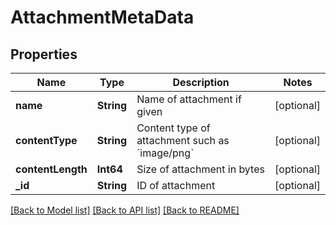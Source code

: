 # AttachmentMetaData

## Properties
Name | Type | Description | Notes
------------ | ------------- | ------------- | -------------
**name** | **String** | Name of attachment if given | [optional] 
**contentType** | **String** | Content type of attachment such as &#x60;image/png&#x60; | [optional] 
**contentLength** | **Int64** | Size of attachment in bytes | [optional] 
**_id** | **String** | ID of attachment | [optional] 

[[Back to Model list]](../README#documentation-for-models) [[Back to API list]](../README#documentation-for-api-endpoints) [[Back to README]](../README)


